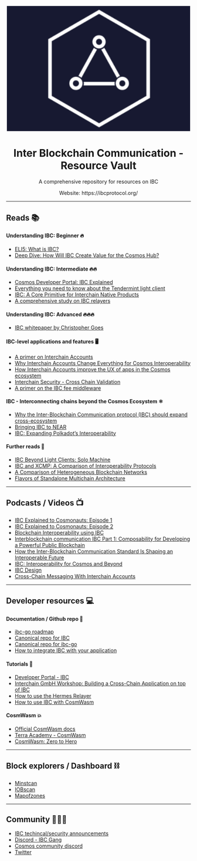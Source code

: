 <div align="center">
  <img alt="IBC_logo" src="IBC_logo.png" width="500">
  <h1 align="center">Inter Blockchain Communication - Resource Vault</h1>
  <p align="center">   
  </p>
 
  <p align="center">A comprehensive repository for resources on IBC</p>
  <p align="center"> Website: https://ibcprotocol.org/ </p>

</div>

-----------------------------------------------------------------------------------------

## Reads 📚

#### Understanding IBC: Beginner 🔥

- [ELI5: What is IBC?](https://medium.com/cosmos-blockchain/eli5-what-is-ibc-a212f518715f)
- [Deep Dive: How Will IBC Create Value for the Cosmos Hub?](https://blog.cosmos.network/deep-dive-how-will-ibc-create-value-for-the-cosmos-hub-eedefb83c7a0)



#### Understanding IBC: Intermediate 🔥🔥

- [Cosmos Developer Portal: IBC Explained](https://interchainacademy.cosmos.network/academy/ibc/what-is-ibc.html)
- [Everything you need to know about the Tendermint light client](https://medium.com/tendermint/everything-you-need-to-know-about-the-tendermint-light-client-f80d03856f98)
- [IBC: A Core Primitive for Interchain Native Products](https://medium.com/@interchain-io/ibc-a-core-primitive-for-interchain-native-products-38d73519cd66)
- [A comprehensive study on IBC relayers](https://medium.com/@interchain-io/relaying-the-message-a-deep-dive-into-ibc-relayer-operations-6ff763a2a22f)



#### Understanding IBC: Advanced 🔥🔥🔥

- [IBC whitepaper by Christopher Goes](https://ibcprotocol.org/documentation) 



#### IBC-level applications and features 🖥️
- [A primer on Interchain Accounts](https://medium.com/@interchain-io/welcome-to-the-ibc-gang-lets-talk-f469883e0ffe)
- [Why Interchain Accounts Change Everything for Cosmos Interoperability](https://medium.com/chainapsis/why-interchain-accounts-change-everything-for-cosmos-interoperability-59c19032bf11)
- [How Interchain Accounts improve the UX of apps in the Cosmos ecosystem](https://www.coinbase.com/cloud/discover/insights-analysis/interchain-accounts-cosmos)
- [Interchain Security - Cross Chain Validation](https://github.com/cosmos/gaia/blob/724e2bd792ed1c1e4f8795db0f9c2f2dd8e18a9f/docs/interchain-security.md#ibc--cross-chain-validation)
- [A primer on the IBC fee middleware](https://medium.com/@interchain-io/ibc-relaying-as-a-service-the-in-protocol-incentivization-story-9922c7b953f0)



#### IBC - Interconnecting chains beyond the Cosmos Ecosystem ⚛️

- [Why the Inter-Blockchain Communication protocol (IBC) should expand cross-ecosystem](https://interchain-io.medium.com/why-the-inter-blockchain-communication-protocol-ibc-should-expand-cross-ecosystem-fddfbce1796)
- [Bringing IBC to NEAR](https://medium.com/composable-finance/bringing-ibc-to-near-our-near-polkadot-bridge-a8954d7ed886)
- [IBC: Expanding Polkadot’s Interoperability](https://www.coinbase.com/cloud/discover/insights-analysis/ibc-polkadot-interoperability)



#### Further reads 📑

- [IBC Beyond Light Clients: Solo Machine](https://medium.com/@interchain-io/ibc-beyond-light-clients-solo-machine-fb55ba0b0234)
- [IBC and XCMP: A Comparison of Interoperability Protocols](https://medium.com/@interchain-io/ibc-and-xcmp-a-comparison-of-interoperability-protocols-3d1700e30015)
- [A Comparison of Heterogeneous Blockchain Networks](https://medium.com/@arikan/a-comparison-of-heterogeneous-blockchain-networks-4bf7ff2fe279)
- [Flavors of Standalone Multichain Architecture](https://jumpcrypto.com/flavors-of-standalone-multichain-architecture-2/)

---------------------------------------------------------------------------------------------------------

## Podcasts / Videos  📺

- [IBC Explained to Cosmonauts: Episode 1](https://www.youtube.com/watch?v=dYuTYykRhH4&t=2s)
- [IBC Explained to Cosmonauts: Episode 2](https://www.youtube.com/watch?v=LVm-vyy75Hc)
- [Blockchain Interoperability using IBC](https://www.youtube.com/watch?v=LVm-vyy75Hc)
- [Interblockchain communication IBC Part 1: Composability for Developing a Powerful Public Blockchain](https://www.youtube.com/watch?v=m_b_Noe70Vc&t=1170s)
- [How the Inter-Blockchain Communication Standard Is Shaping an Interoperable Future](https://www.youtube.com/watch?v=9CGalMjmCzw)
- [IBC: Interoperability for Cosmos and Beyond](https://www.youtube.com/watch?v=SE9KH2Awoj4)
- [IBC Design](https://www.youtube.com/watch?v=SKyEC3BYDUg)
- [Cross-Chain Messaging With Interchain Accounts](https://www.youtube.com/watch?v=hi7mCCdfm90)
----------------------------------------------------------------------------------------------------------

## Developer resources 💻

#### Documentation / Github repo 📘

- [ibc-go roadmap](https://github.com/cosmos/ibc-go/blob/main/docs/roadmap/roadmap.md)
- [Canonical repo for IBC](https://github.com/cosmos/ibc)
- [Canonical repo for ibc-go](https://github.com/cosmos/ibc-go)
- [How to integrate IBC with your application](https://ibc.cosmos.network/main/ibc/integration.html)

#### Tutorials 🏫

- [Developer Portal - IBC](https://tutorials.cosmos.network/academy/4-ibc/)
- [Interchain GmbH Workshop: Building a Cross-Chain Application on top of IBC](https://www.youtube.com/watch?v=2nIRfTiaAUw)
- [How to use the Hermes Relayer](https://www.youtube.com/watch?v=cG1lpAwK1sc&t=1018s)
- [How to use IBC with CosmWasm](https://www.youtube.com/watch?v=cG1lpAwK1sc&t=1018s)


#### CosmWasm 💥
- [Official CosmWasm docs](https://docs.cosmwasm.com/docs/1.0/)
- [Terra Academy - CosmWasm](https://academy.terra.money/courses/cosmwasm-smart-contracts-i)
- [CosmWasm: Zero to Hero](https://github.com/Callum-A/cosmwasm-zero-to-hero)


----------------------------------------------------------------------------------------------------------

## Block explorers / Dashboard ⛓️
- [Minstcan](https://hub.mintscan.io/)
- [IOBscan](https://ibc.iobscan.io/home)
- [Mapofzones](https://mapofzones.com/?testnet=false&period=24)

----------------------------------------------------------------------------------------------------------

## Community 🧑‍🤝‍🧑
- [IBC techincal/security announcements](https://t.me/ibc_is_expansive)
- [Discord - IBC Gang](https://discord.com/invite/MkvKh6jpsA)
- [Cosmos community discord](https://discord.com/invite/W8trcGV)
- [Twitter](https://twitter.com/cosmosibc)
